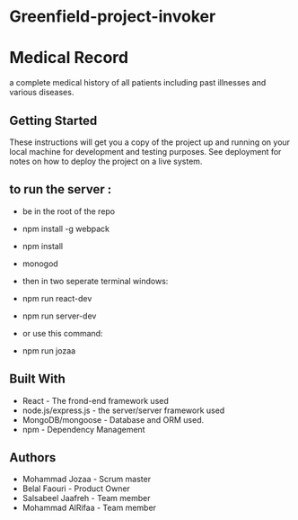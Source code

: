 # Greenfield-project-invoker

# Medical Record
  a complete medical history of all patients including past illnesses and various diseases.

## Getting Started
These instructions will get you a copy of the project up and running on your local machine for development and testing purposes. See deployment for notes on how to deploy the project on a live system.

## to run the server :
* be in the root of the repo
* npm install -g webpack
* npm install
* monogod

* then in two seperate terminal windows:
* npm run react-dev
* npm run server-dev

* or use this command:
* npm run jozaa


## Built With
* React - The frond-end framework used
* node.js/express.js - the server/server framework used
* MongoDB/mongoose - Database and ORM used.
* npm - Dependency Management


## Authors
* Mohammad Jozaa - Scrum master
* Belal Faouri - Product Owner
* Salsabeel Jaafreh - Team member
* Mohammad AlRifaa - Team member




<!-- the laoader pic
99%
https://cdn.vox-cdn.com/thumbor/cGTmmKiYGBzn_jTtjjwu8DtbHZU=/cdn.vox-cdn.com/uploads/chorus_asset/file/3443912/gif_4.0.gif

95%
https://static1.squarespace.com/static/53f61092e4b0879526f82ace/5940a7023a0411e686330484/5940aaa6db29d64c86b85c88/1497410216230/TGT_OTC_Icons.gif?format=2500w

90%
https://cdn.dribbble.com/users/187497/screenshots/1725519/medical-icons.gif

85%
https://blog.advids.co/wp-content/uploads//2017/06/Medical-Explainer-min.gif

75%
http://freefrontend.com/assets/img/css-loaders/loading.gif

good but small
https://static1.squarespace.com/static/55972c7ee4b069786e8c66ae/55b38d13e4b0a813f74e3dc1/56c56b9dab48de5338b2145d/1455779252981/alchemy-dribbble-medicalicons.gif?format=300w

doctor with patint
https://www.careprn.com/theme/front/img/preloader.gif

shiled empalanse
https://myblueprint.arkansasbluecross.com/shared/template/images/loading.gif?v=3

move good
https://i.imgur.com/B2PFJ7a.gif

so funny
-->
